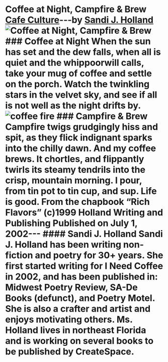 # Coffee at Night, Campfire & Brew [Cafe Culture](https://ineedcoffee.com/section/cafe-culture/)---by [Sandi J. Holland](https://ineedcoffee.com/by/sandi-j-holland/)![Coffee at Night, Campfire &#38; Brew](https://ineedcoffee.com/images/posts/coffee-at-night-campfire-brew/coffeefire1.jpg) ### Coffee at Night When the sun has set and the dew falls, when all is quiet and the whippoorwill calls, take your mug of coffee and settle on the porch. Watch the twinkling stars in the velvet sky, and see if all is not well as the night drifts by.![coffee fire](https://ineedcoffee.com/assets/coffeefire1.DDGr3Yq__1WTwDu.webp) ### Campfire & Brew Campfire twigs grudgingly hiss and spit, as they flick indignant sparks into the chilly dawn. And my coffee brews. It chortles, and flippantly twirls its steamy tendrils into the crisp, mountain morning. I pour, from tin pot to tin cup, and sup. Life is good. From the chapbook “Rich Flavors” (c)1999 Holland Writing and Publishing Published on July 1, 2002--- #### Sandi J. Holland Sandi J. Holland has been writing non-fiction and poetry for 30+ years. She first started writing for I Need Coffee in 2002, and has been published in: Midwest Poetry Review, SA-De Books (defunct), and Poetry Motel. She is also a crafter and artist and enjoys motivating others. Ms. Holland lives in northeast Florida and is working on several books to be published by CreateSpace.
